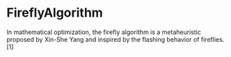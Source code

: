 # FireflyAlgorithm

In mathematical optimization, the firefly algorithm is a metaheuristic proposed by Xin-She Yang and inspired by the flashing behavior of fireflies.[1]
